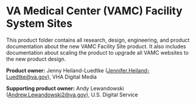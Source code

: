 # VA Medical Center (VAMC) Facility System Sites

This product folder contains all research, design, engineering, and product documentation about the new VAMC Facility Site product. It also includes documentation about scaling the product to upgrade all VAMC websites to the new product design.

**Product owner:** Jenny Heiland-Luedtke (Jennifer.Heiland-Luedtke@va.gov), VHA Digital Media

**Supporting product owner:** Andy Lewandowski (Andrew.Lewandowski2@va.gov), U.S. Digital Service
